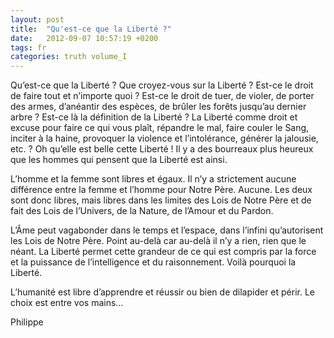 ```yaml
---
layout: post
title:  "Qu'est-ce que la Liberté ?"
date:   2012-09-07 10:57:19 +0200
tags: fr
categories: truth volume_I
---
```

Qu’est-ce que la Liberté ? Que croyez-vous sur la Liberté ? Est-ce le droit de faire tout et n’importe quoi ? Est-ce le droit de tuer, de violer, de porter des armes, d’anéantir des espèces, de brûler les forêts jusqu’au dernier arbre ? Est-ce là la définition de la Liberté ? La Liberté comme droit et excuse pour faire ce qui vous plaît, répandre le mal, faire couler le Sang, inciter à la haine, provoquer la violence et l’intolérance, générer la jalousie, etc. ? Oh qu’elle est belle cette Liberté ! Il y a des bourreaux plus heureux que les hommes qui pensent que la Liberté est ainsi.

L’homme et la femme sont libres et égaux. Il n’y a strictement aucune différence entre la femme et l’homme pour Notre Père. Aucune. Les deux sont donc libres, mais libres dans les limites des Lois de Notre Père et de fait des Lois de l’Univers, de la Nature, de l’Amour et du Pardon.

L’Âme peut vagabonder dans le temps et l’espace, dans l’infini qu’autorisent les Lois de Notre Père. Point au-delà car au-delà il n’y a rien, rien que le néant. La Liberté permet cette grandeur de ce qui est compris par la force et la puissance de l’intelligence et du raisonnement. Voilà pourquoi la Liberté.

L’humanité est libre d’apprendre et réussir ou bien de dilapider et périr. Le choix est entre vos mains…

Philippe

<!-- 
Ce(tte) œuvre est mise à disposition selon les termes de la Licence Creative Commons Attribution - Pas d’Utilisation Commerciale 4.0 International.
-->